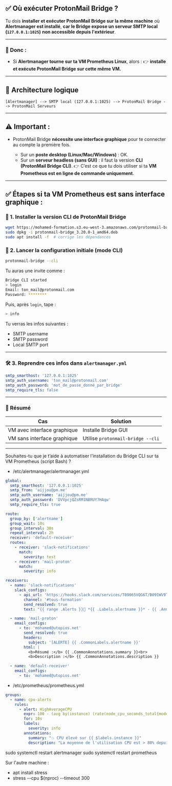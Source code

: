 ## ✅ Où exécuter ProtonMail Bridge ?

Tu dois **installer et exécuter ProtonMail Bridge sur la même machine** où **Alertmanager est installé**, **car le Bridge expose un serveur SMTP local (`127.0.0.1:1025`)** **non accessible depuis l'extérieur**.

---

### 🔸 Donc :

* Si **Alertmanager tourne sur ta VM Prometheus Linux**, alors :
  👉 **installe et exécute ProtonMail Bridge sur cette même VM.**

---

## 🧱 Architecture logique

```
[Alertmanager] --> SMTP local (127.0.0.1:1025) --> ProtonMail Bridge --> ProtonMail Serveurs
```

---

## ⚠️ Important :

* ProtonMail Bridge **nécessite une interface graphique** pour te connecter au compte la première fois.

  * Sur un **poste desktop (Linux/Mac/Windows)** : OK.
  * Sur un **serveur headless (sans GUI)** : il faut la version **CLI (ProtonMail Bridge CLI)**.
    👉 C’est ce que tu dois utiliser si ta **VM Prometheus est en ligne de commande uniquement**.

---

## ✅ Étapes si ta VM Prometheus est sans interface graphique :

### 🔧 1. Installer la version CLI de ProtonMail Bridge

```bash
wget https://mohamed-formation.s3.eu-west-3.amazonaws.com/protonmail-bridge_3.20.0-1_amd64.deb
sudo dpkg -i protonmail-bridge_3.20.0-1_amd64.deb
sudo apt install -f  # corrige les dépendances
```

### 🔐 2. Lancer la configuration initiale (mode CLI)

```bash
protonmail-bridge --cli
```

Tu auras une invite comme :

```bash
Bridge CLI started
> login
Email: ton_mail@protonmail.com
Password: ********
```

Puis, après `login`, tape :

```bash
> info
```

Tu verras les infos suivantes :

* SMTP username
* SMTP password
* Local SMTP port

---

### 🛠️ 3. Reprendre ces infos dans `alertmanager.yml`

```yaml
smtp_smarthost: '127.0.0.1:1025'
smtp_auth_username: 'ton_mail@protonmail.com'
smtp_auth_password: 'mot_de_passe_donné_par_bridge'
smtp_require_tls: false
```

---

### 📌 Résumé

| Cas                         | Solution                          |
| --------------------------- | --------------------------------- |
| VM avec interface graphique | Installe Bridge GUI               |
| VM sans interface graphique | Utilise `protonmail-bridge --cli` |

---

Souhaites-tu que je t’aide à automatiser l’installation du Bridge CLI sur ta VM Prometheus (script Bash) ?


- /etc/alertmanager/alertmanager.yml
```yaml
global:
  smtp_smarthost: '127.0.0.1:1025'
  smtp_from: 'aijjou@pm.me'
  smtp_auth_username: 'aijjou@pm.me'
  smtp_auth_password: 'DVVpcjQZsRM1NBRUY7HAqw'
  smtp_require_tls: true

route:
  group_by: ['alertname']
  group_wait: 10s
  group_interval: 30s
  repeat_interval: 2h
  receiver: 'default-receiver'
  routes:
    - receiver: 'slack-notifications'
      match:
        severity: test
    - receiver: 'mail-proton'
      match:
        severity: info

receivers:
  - name: 'slack-notifications'
    slack_configs:
      - api_url: 'https://hooks.slack.com/services/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'
        channel: '#tous-formation'
        send_resolved: true
        text: "{{ range .Alerts }}🔔 *{{ .Labels.alertname }}* - {{ .Annotations.summary }}\n{{ end }}"

  - name: 'mail-proton'
    email_configs:
      - to: 'mohamed@utopios.net'
        send_resolved: true
        headers:
          subject: '[ALERTE] {{ .CommonLabels.alertname }}'
        html: |
          <b>Résumé :</b> {{ .CommonAnnotations.summary }}<br>
          <b>Description :</b> {{ .CommonAnnotations.description }}

  - name: 'default-receiver'
    email_configs:
      - to: 'mohamed@utopios.net'
```

- /etc/prometheus/prometheus.yml


```yaml
groups:
  - name: cpu-alerts
    rules:
      - alert: HighAverageCPU
        expr: 100 - (avg by(instance) (rate(node_cpu_seconds_total{mode="idle"}[1m])) * 100) > 80
        for: 10s
        labels:
          severity: info
        annotations:
          summary: "💥 CPU élevé sur {{ $labels.instance }}"
          description: "La moyenne de l'utilisation CPU est > 80% depuis 2 minutes (calculée sur les 5 dernières minutes)."
```


sudo systemctl restart alertmanager
sudo systemctl restart prometheus


Sur l'autre machine :

- apt install stress
- stress --cpu $(nproc) --timeout 300
